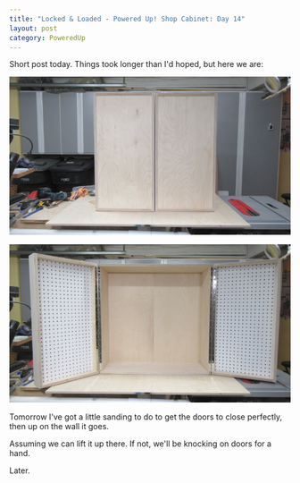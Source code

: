 ```yaml
---
title: "Locked & Loaded - Powered Up! Shop Cabinet: Day 14"
layout: post
category: PoweredUp
---
```

Short post today. Things took longer than I'd hoped, but here we are:

![](/assets/images-posts/2019-02-04.1.01.jpg)

![](/assets/images-posts/2019-02-04.1.02.jpg)

Tomorrow I've got a little sanding to do to get the doors to close perfectly, then up on the wall it goes.

Assuming we can lift it up there. If not, we'll be knocking on doors for a hand.

Later.
